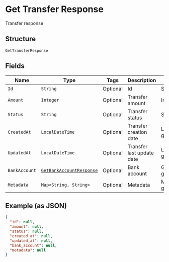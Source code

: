 
# Get Transfer Response

Transfer response

## Structure

`GetTransferResponse`

## Fields

| Name | Type | Tags | Description | Getter | Setter |
|  --- | --- | --- | --- | --- | --- |
| `Id` | `String` | Optional | Id | String getId() | setId(String id) |
| `Amount` | `Integer` | Optional | Transfer amount | Integer getAmount() | setAmount(Integer amount) |
| `Status` | `String` | Optional | Transfer status | String getStatus() | setStatus(String status) |
| `CreatedAt` | `LocalDateTime` | Optional | Transfer creation date | LocalDateTime getCreatedAt() | setCreatedAt(LocalDateTime createdAt) |
| `UpdatedAt` | `LocalDateTime` | Optional | Transfer last update date | LocalDateTime getUpdatedAt() | setUpdatedAt(LocalDateTime updatedAt) |
| `BankAccount` | [`GetBankAccountResponse`](../../doc/models/get-bank-account-response.md) | Optional | Bank account | GetBankAccountResponse getBankAccount() | setBankAccount(GetBankAccountResponse bankAccount) |
| `Metadata` | `Map<String, String>` | Optional | Metadata | Map<String, String> getMetadata() | setMetadata(Map<String, String> metadata) |

## Example (as JSON)

```json
{
  "id": null,
  "amount": null,
  "status": null,
  "created_at": null,
  "updated_at": null,
  "bank_account": null,
  "metadata": null
}
```

